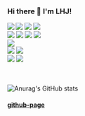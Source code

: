 
<h3>Hi there 👋 I'm LHJ!</h3>

<!-- <h4 align="center"><b>🛠 Tech Stack 🛠</b></h4> -->


<a href="https://github.com/anuraghazra/github-readme-stats">
  <img align="left" src="https://github-readme-stats.vercel.app/api/top-langs/?username=hjlee0820&layout=compact&theme=dark&langs_count=10" />
</a>

<img src="https://img.shields.io/badge/HTML5-E34F26?style=flat&logo=HTML5&logoColor=white"/></a>
<img src="https://img.shields.io/badge/CSS3-1572B6?style=flat&logo=CSS3&logoColor=white"/></a>
<img src="https://img.shields.io/badge/JavaScript-F7DF1E?style=flat&logo=JavaScript&logoColor=black"/></a>
</br>
<img src="https://img.shields.io/badge/JAVA-007396?style=flat&logo=java&logoColor=white"/></a>
<img src="https://img.shields.io/badge/Spring-6DB33F?style=flat&logo=Spring&logoColor=white"/></a>
<img src="https://img.shields.io/badge/Spring Boot-6DB33F?style=flat&logo=Spring Boot&logoColor=white"/></a>
<img src="https://img.shields.io/badge/Thymeleaf-005F0F?style=flat&logo=Thymeleaf&logoColor=white"/></a>
</br>
<img src="https://img.shields.io/badge/oracle-F80000?style=flat&logo=oracle&logoColor=white"/></a>
</br>
<img src="https://img.shields.io/badge/Eclipse IDE-2C2255?style=flat&logo=Eclipse IDE&logoColor=white"/></a>
<img src="https://img.shields.io/badge/Visual Studio Code-007ACC?style=flat&logo=Visual Studio Code&logoColor=white"/></a>
</br>
<img src="https://img.shields.io/badge/Git-F05032?style=flat&logo=Git&logoColor=white"/></a>
<img src="https://img.shields.io/badge/GitHub-181717?style=flat&logo=GitHub&logoColor=white"/></a>
</br>
</br>
</br>

<p align="center">
<!-- 튜토리얼 수준 -->
<!-- <img src="https://img.shields.io/badge/C Sharp-239120?style=flat&logo=C Sharp&logoColor=white"/></a> &nbsp -->
<!-- <img src="https://img.shields.io/badge/.NET-512BD4?style=flat&logo=.NET&logoColor=white"/></a> &nbsp -->
  
<!-- <img src="https://img.shields.io/badge/MySQL-4479A1?style=flat&logo=MySQL&logoColor=white"/></a> &nbsp -->
<!-- <img src="https://img.shields.io/badge/Microsoft SQL Server-CC2927?style=flat&logo=Microsoft SQL Server&logoColor=white"/></a> &nbsp -->

<!-- <img src="https://img.shields.io/badge/c-A8B9CC?style=flat&logo=c&logoColor=white"/></a> &nbsp -->

  
<!-- 버킷리스트 -->
<!-- <img src="https://img.shields.io/badge/React-61DAFB?style=flat&logo=React&logoColor=white"/></a> &nbsp -->
<!-- <img src="https://img.shields.io/badge/Vue.js-4FC08D?style=flat&logo=Vue.js&logoColor=white"/></a> &nbsp -->
<!-- <img src="https://img.shields.io/badge/Webpack-8DD6F9?style=flat&logo=Webpack&logoColor=white"/></a> &nbsp -->

<!-- <img src="https://img.shields.io/badge/Node.js-339933?style=flat&logo=Node.js&logoColor=white"/></a> &nbsp -->
<!-- <img src="https://img.shields.io/badge/MongoDB-47A248?style=flat&logo=MongoDB&logoColor=white"/></a> &nbsp -->
<!-- <img src="https://img.shields.io/badge/Amazon AWS-232F3E?style=flat&logo=Amazon%20AWS&logoColor=white"/></a> &nbsp -->
<!-- <img src="https://img.shields.io/badge/Docker-2496ED?style=flat&logo=Docker&logoColor=white"/></a> &nbsp -->

<!-- <img src="https://img.shields.io/badge/Android-3DDC84?style=flat&logo=Android&logoColor=white"/></a> &nbsp -->
<!-- <img src="https://img.shields.io/badge/WebAssembly-654FF0?style=flat&logo=WebAssembly&logoColor=white"/></a> &nbsp -->
<!-- <img src="https://img.shields.io/badge/c++-00599C?style=flat&logo=c%2B%2B&logoColor=white"/></a> &nbsp -->

<!-- <img src="https://img.shields.io/badge/Arduino-00979D?style=flat&logo=Arduino&logoColor=white"/></a> &nbsp -->
<!-- <img src="https://img.shields.io/badge/Raspberry Pi-A22846?style=flat&logo=Raspberry Pi&logoColor=white"/></a> &nbsp -->
</p>

![Anurag's GitHub stats](https://github-readme-stats.vercel.app/api?username=hjlee0820&count_private=true&theme=dark)



#### [github-page](https://hjlee0820.github.io "github-page")
<!-- 
| ㅁㅁ | ㄴㄴ |
|-----|-----|
|      |     |
 -->

<!--
**hjlee0820/hjlee0820** is a ✨ _special_ ✨ repository because its `README.md` (this file) appears on your GitHub profile.

Here are some ideas to get you started:

- 🔭 I’m currently working on ...
- 🌱 I’m currently learning ...
- 👯 I’m looking to collaborate on ...
- 🤔 I’m looking for help with ...
- 💬 Ask me about ...
- 📫 How to reach me: ...
- 😄 Pronouns: ...
- ⚡ Fun fact: ...
-->
